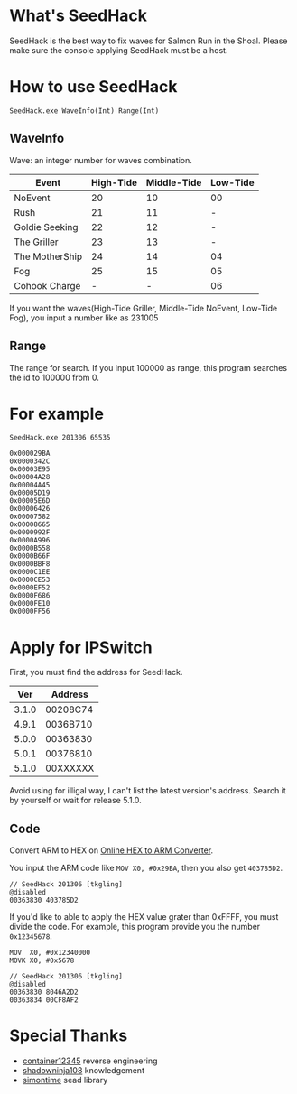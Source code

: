 # What's SeedHack
SeedHack is the best way to fix waves for Salmon Run in the Shoal. Please make sure the console applying SeedHack must be a host.

# How to use SeedHack

`SeedHack.exe WaveInfo(Int) Range(Int)`

## WaveInfo
Wave: an integer number for waves combination.

| Event | High-Tide | Middle-Tide | Low-Tide |
| --- |---|---|---|
| NoEvent | 20  | 10  | 00 |
| Rush | 21 | 11 | - |
| Goldie Seeking | 22  | 12 | - |
| The Griller | 23  | 13  | - |
| The MotherShip | 24  | 14  | 04 |
| Fog | 25  | 15  | 05  |
| Cohook Charge | -  | -  | 06 |

If you want the waves(High-Tide Griller, Middle-Tide NoEvent, Low-Tide Fog), you input a number like as 231005

## Range

The range for search. If you input 100000 as range, this program searches the id to 100000 from 0.

# For example 

`SeedHack.exe 201306 65535`

```
0x000029BA
0x0000342C
0x00003E95
0x00004A28
0x00004A45
0x00005D19
0x00005E6D
0x00006426
0x00007582
0x00008665
0x0000992F
0x0000A996
0x0000B558
0x0000B66F
0x0000BBF8
0x0000C1EE
0x0000CE53
0x0000EF52
0x0000F686
0x0000FE10
0x0000FF56
```

# Apply for IPSwitch

First, you must find the address for SeedHack.

| Ver | Address |
| --- |---|
| 3.1.0| 00208C74|
| 4.9.1| 0036B710 |
| 5.0.0 | 00363830 |
| 5.0.1 | 00376810 |
| 5.1.0 | 00XXXXXX |

Avoid using for illigal way, I can't list the latest version's address. Search it by yourself or wait for release 5.1.0.

## Code
Convert ARM to HEX on [Online HEX to ARM Converter](http://armconverter.com/).

You input the ARM code like `MOV X0, #0x29BA`, then you also get `403785D2`.

```
// SeedHack 201306 [tkgling]
@disabled
00363830 403785D2
```

If you'd like to able to apply the HEX value grater than 0xFFFF, you must divide the code. For example, this program provide you the number `0x12345678`. 

```
MOV  X0, #0x12340000
MOVK X0, #0x5678
```

```
// SeedHack 201306 [tkgling]
@disabled
00363830 8046A2D2
00363834 00CF8AF2
```

# Special Thanks
* [container12345](https://twitter.com/container12345) reverse engineering
* [shadowninja108](https://github.com/shadowninja108) knowledgement
* [simontime](https://github.com/simontime) sead library

